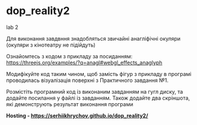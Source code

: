 # dop_reality2
lab 2

Для виконання завдвння знадобляться звичайні анагліфічні окуляри (окуляри з кінотеатру не підійдуть)

Ознайомтесь з кодом з прикладу за посиданням:
https://threejs.org/examples/?q=anagl#webgl_effects_anaglyph

Модифікуйте код таким чином, щоб замість фігур з прикладу в програмі проводилась візуалізація поверхні з Практичного завдання №1.

Розмістіть програмний код із виконаним завданням на гугл диску, та додайте посилання у файлі із завданням.
Також додайте два скріншота, які демонструють результат виконання програми

**Hosting - https://serhiikhrychov.github.io/dop_reality2/**  
